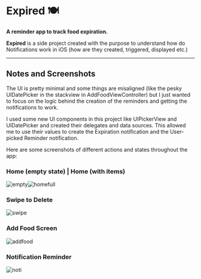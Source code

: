 # Expired 🍽
**A reminder app to track food expiration.**

**Expired** is a side project created with the purpose to understand how do Notifications work in iOS (how are they created, triggered, displayed etc.)

---
## Notes and Screenshots

The UI is pretty minimal and some things are misaligned (like the pesky UIDatePicker in the stackview in AddFoodViewController) but I just wanted to focus on the logic behind the creation of the reminders and getting the notifications to work.

I used some new UI components in this project like UIPickerView and UIDatePicker and created their delegates and data sources. This allowed me to use their values to create the Expiration notification and the User-picked Reminder notification.

Here are some screenshots of different actions and states throughout the app:
### Home (empty state) |        Home (with items)
![empty](https://user-images.githubusercontent.com/23410589/220580392-2fc48d82-a814-42d6-bc8f-5b4a454f446a.png)![homefull](https://user-images.githubusercontent.com/23410589/220580419-587c5c39-212b-410e-894b-235987867097.png)


### Swipe to Delete
![swipe](https://user-images.githubusercontent.com/23410589/220580096-db0321e3-8a89-4bcf-af8b-c9291ff0de1c.png)


### Add Food Screen 
![addfood](https://user-images.githubusercontent.com/23410589/220580472-2826b715-2fbb-40df-ab71-aca4f0327f72.png)


### Notification Reminder
![noti](https://user-images.githubusercontent.com/23410589/220580495-10add279-7412-4009-90af-75c8e3aec72c.png)

